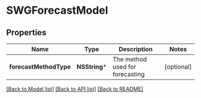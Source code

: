 # SWGForecastModel

## Properties
Name | Type | Description | Notes
------------ | ------------- | ------------- | -------------
**forecastMethodType** | **NSString*** | The method used for forecasting | [optional] 

[[Back to Model list]](../README.md#documentation-for-models) [[Back to API list]](../README.md#documentation-for-api-endpoints) [[Back to README]](../README.md)


